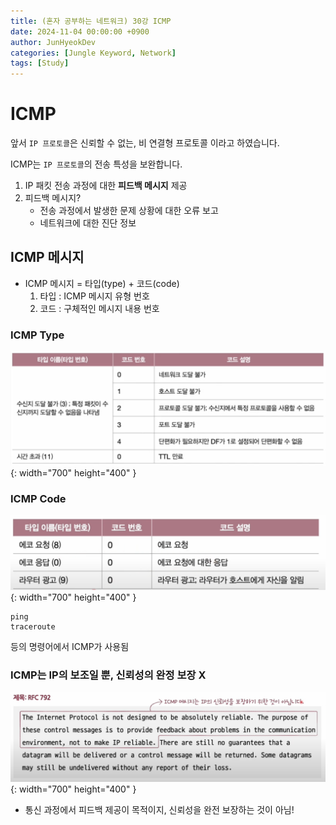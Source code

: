 ```yaml
---
title: (혼자 공부하는 네트워크) 30강 ICMP
date: 2024-11-04 00:00:00 +0900
author: JunHyeokDev
categories: [Jungle Keyword, Network]
tags: [Study]
---
```


# ICMP

앞서 `IP 프로토콜`은 신뢰할 수 없는, 비 연결형 프로토콜 이라고 하였습니다.

ICMP는 `IP 프로토콜`의 전송 특성을 보완합니다.

1. IP 패킷 전송 과정에 대한 **피드백 메시지** 제공
2. 피드백 메시지?
    - 전송 과정에서 발생한 문제 상황에 대한 오류 보고
    - 네트워크에 대한 진단 정보 

## ICMP 메시지

- ICMP 메시지 = 타입(type) + 코드(code)
    1. 타입 : ICMP 메시지 유형 번호
    2. 코드 : 구체적인 메시지 내용 번호

### ICMP Type
![Desktop View](/assets/Network/ICMP.png
){: width="700" height="400" }

### ICMP Code
![Desktop View](/assets/Network/ICMP_code.png
){: width="700" height="400" }

```
ping
traceroute
```

등의 명령어에서 ICMP가 사용됨

### ICMP는 IP의 보조일 뿐, 신뢰성의 완정 보장 X

![Desktop View](/assets/Network/ICMP_not_reliable.png
){: width="700" height="400" }

- 통신 과정에서 피드백 제공이 목적이지, 신뢰성을 완전 보장하는 것이 아님!
